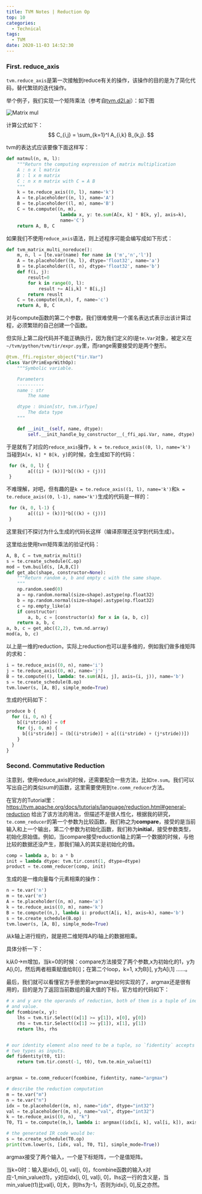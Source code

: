 ```yaml
---
title: TVM Notes | Reduction Op
top: 10
categories:
  - Technical
tags:
  - TVM
date: 2020-11-03 14:52:30
---
```


### First. reduce_axis

`tvm.reduce_axis`是第一次接触到reduce有关的操作，该操作的目的是为了简化代码，替代繁琐的迭代操作。

举个例子，我们实现一个矩阵乘法（参考自[tvm.d2l.ai](http://tvm.d2l.ai/chapter_common_operators/matmul.html)）：如下图

![Matrix mul](http://tvm.d2l.ai/_images/matmul_default.svg)

计算公式如下：
$$
C_{i,j} = \sum_{k=1}^l A_{i,k} B_{k,j}.
$$
<!-- more -->

tvm的表达式应该要像下面这样写：

```python
def matmul(n, m, l):
    """Return the computing expression of matrix multiplication
    A : n x l matrix
    B : l x m matrix
    C : n x m matrix with C = A B
    """
    k = te.reduce_axis((0, l), name='k')
    A = te.placeholder((n, l), name='A')
    B = te.placeholder((l, m), name='B')
    C = te.compute((n, m),
                    lambda x, y: te.sum(A[x, k] * B[k, y], axis=k),
                    name='C')
    return A, B, C
```

如果我们不使用`reduce_axis`语法，则上述程序可能会编写成如下形式：

```python
def tvm_matrix_multi_noreduce():
    m, n, l = [te.var(name) for name in ('m','n','l')]
    A = te.placeholder((m, l), dtype='float32', name='a')
    B = te.placeholder((l, n), dtype='float32', name='b')
    def f(i, j):
        result=0
        for k in range(0, l):
            result += A[i,k] * B[i,j]
        return reuslt
    C = te.compute((m,n), f, name='c')
    return A, B, C
```

对与compute函数的第二个参数，我们很难使用一个匿名表达式表示出该计算过程，必须繁琐的自己创建一个函数。

但实际上第二段代码并不能正确执行，因为我们定义的l是`te.Var`对象，被定义在`~/tvm/python/tvm/tir/expr.py`里，而range需要接受的是两个整形。

```python
@tvm._ffi.register_object("tir.Var")
class Var(PrimExprWithOp):
    """Symbolic variable.

    Parameters
    ----------
    name : str
        The name

    dtype : Union[str, tvm.irType]
        The data type
    """

    def __init__(self, name, dtype):
        self.__init_handle_by_constructor__(_ffi_api.Var, name, dtype)
```

于是就有了对应的`reduce_axis`操作，`k = te.reduce_axis((0, l), name='k')`当碰到`A[x, k] * B[k, y]`的时候，会生成如下的代码：

```python
 for (k, 0, l) {
        a[((i) + (k))]*b[((k) + (j))]
 }
```

不难理解，对吧，但有趣的是`k = te.reduce_axis((1, l), name='k')`和`k = te.reduce_axis((0, l-1), name='k')`生成的代码是一样的：

```python
 for (k, 0, l-1) {
        a[((i) + (k))]*b[((k) + (j))]
 }
```

这里我们不探讨为什么生成的代码长这样（编译原理还没学到代码生成）。

这里给出使用tvm矩阵乘法的验证代码：

```python
A, B, C = tvm_matrix_multi()
s = te.create_schedule(C.op)
mod = tvm.build(s, [A,B,C])
def get_abc(shape, constructor=None):
    """Return random a, b and empty c with the same shape.
    """
    np.random.seed(0)
    a = np.random.normal(size=shape).astype(np.float32)
    b = np.random.normal(size=shape).astype(np.float32)
    c = np.empty_like(a)
    if constructor:
        a, b, c = [constructor(x) for x in (a, b, c)]
    return a, b, c
a, b, c = get_abc((2,2), tvm.nd.array)
mod(a, b, c)
```

以上是一维的reduction，实际上reduction也可以是多维的，例如我们做多维矩阵的求和：

```python
i = te.reduce_axis((0, n), name='i')
j = te.reduce_axis((0, m), name='j')
B = te.compute((), lambda: te.sum(A[i, j], axis=(i, j)), name='b')
s = te.create_schedule(B.op)
tvm.lower(s, [A, B], simple_mode=True)
```

生成的代码如下：

```python
produce b {
  for (i, 0, n) {
    b[(i*stride)] = 0f
    for (j, 0, m) {
      b[(i*stride)] = (b[(i*stride)] + a[((i*stride) + (j*stride))])
    }
  }
}
```

### Second. Commutative Reduction

注意到，使用reduce_axis的时候，还需要配合一些方法，比如`te.sum`。我们可以写出自己的类似sum的函数，这里需要使用到`te.comm_reducer`方法。

在官方的Tutorial里：https://tvm.apache.org/docs/tutorials/language/reduction.html#general-reduction 给出了该方法的用法，但描述不是很人性化，根据我的研究，`te.comm_reducer`的第一个参数为比较函数，我们称之为**compare**，接受的是当前输入和上一个输出，第二个参数为初始化函数，我们称为**initial**，接受参数类型，初始化原始值。例如，当compare接受reduction轴上的第一个数据的时候，与他比较的数据还没产生，那我们输入的其实是初始化的值。

```python
comp = lambda a, b: a * b
init = lambda dtype: tvm.tir.const(1, dtype=dtype)
product = te.comm_reducer(comp, init)
```

生成的是一维向量每个元素相乘的操作：

```python
n = te.var('n')
m = te.var('m')
A = te.placeholder((n, m), name='a')
k = te.reduce_axis((0, m), name='k')
B = te.compute((n,), lambda i: product(A[i, k], axis=k), name='b')
s = te.create_schedule(B.op)
tvm.lower(s, [A, B], simple_mode=True)
```

从k轴上进行规约，就是把二维矩阵A的i轴上的数据相乘。

具体分析一下：

k从0->m增加，当k=0的时候：compare方法接受了两个参数,x为初始化的1，y为A[i,0]，然后两者相乘赋值给B[i]；在第二个loop，k=1, x为B[i], y为A[i,1] ......。

最后，我们就可以看懂官方手册里的argmax是如何实现的了，argmax还是很有用的，目的是为了返回当前数组的最大值的下标，官方给的代码如下：

```python
# x and y are the operands of reduction, both of them is a tuple of index
# and value.
def fcombine(x, y):
    lhs = tvm.tir.Select((x[1] >= y[1]), x[0], y[0])
    rhs = tvm.tir.Select((x[1] >= y[1]), x[1], y[1])
    return lhs, rhs


# our identity element also need to be a tuple, so `fidentity` accepts
# two types as inputs.
def fidentity(t0, t1):
    return tvm.tir.const(-1, t0), tvm.te.min_value(t1)


argmax = te.comm_reducer(fcombine, fidentity, name="argmax")

# describe the reduction computation
m = te.var("m")
n = te.var("n")
idx = te.placeholder((m, n), name="idx", dtype="int32")
val = te.placeholder((m, n), name="val", dtype="int32")
k = te.reduce_axis((0, n), "k")
T0, T1 = te.compute((m,), lambda i: argmax((idx[i, k], val[i, k]), axis=k), name="T")

# the generated IR code would be:
s = te.create_schedule(T0.op)
print(tvm.lower(s, [idx, val, T0, T1], simple_mode=True))
```

argmax接受了两个输入，一个是下标矩阵，一个是值矩阵。

当k=0时：输入是idx[i, 0], val[i, 0]，fcombine函数的输入x对应-1,min_value(t1)，y对应idx[i, 0], val[i, 0]，lhs这一行的含义是，当min_value(t1)比val[i, 0]大，则lhs为-1，否则为idx[i, 0],反之亦然。
